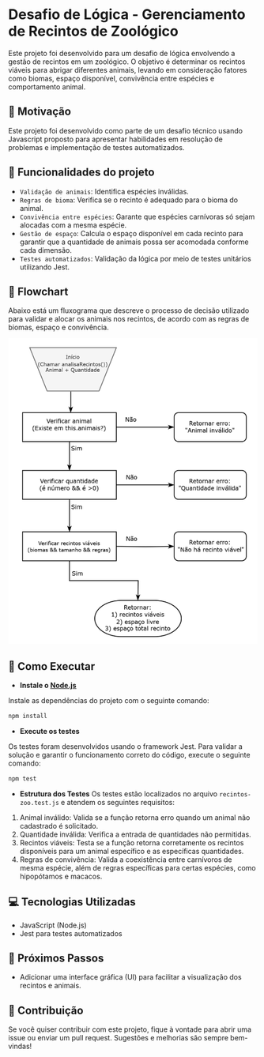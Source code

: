 # Desafio de Lógica - Gerenciamento de Recintos de Zoológico

Este projeto foi desenvolvido para um desafio de lógica envolvendo a gestão de recintos em um zoológico. O objetivo é determinar os recintos viáveis para abrigar diferentes animais, levando em consideração fatores como biomas, espaço disponível, convivência entre espécies e comportamento animal.

## 📌 Motivação
Este projeto foi desenvolvido como parte de um desafio técnico usando Javascript proposto para apresentar habilidades em resolução de problemas e implementação de testes automatizados.

## 🔨 Funcionalidades do projeto

- `Validação de animais`: Identifica espécies inválidas.
- `Regras de bioma`: Verifica se o recinto é adequado para o bioma do animal.
- `Convivência entre espécies`: Garante que espécies carnívoras só sejam alocadas com a mesma espécie.
- `Gestão de espaço`: Calcula o espaço disponível em cada recinto para garantir que a quantidade de animais possa ser acomodada conforme cada dimensão.
- `Testes automatizados`: Validação da lógica por meio de testes unitários utilizando Jest.

## 📌 Flowchart
Abaixo está um fluxograma que descreve o processo de decisão utilizado para validar e alocar os animais nos recintos, de acordo com as regras de biomas, espaço e convivência.

<img src="Flowchart.png" alt="Flowchart">

## 📌 Como Executar

- **Instale o [Node.js](https://nodejs.org/en/)**

Instale as dependências do projeto com o seguinte comando:
```sh
npm install
```
- **Execute os testes**

Os testes foram desenvolvidos usando o framework Jest. Para validar a solução e garantir o funcionamento correto do código, execute o seguinte comando:


```sh
npm test
```
- **Estrutura dos Testes**
Os testes estão localizados no arquivo `recintos-zoo.test.js` e atendem os seguintes requisitos:
1. Animal inválido: Valida se a função retorna erro quando um animal não cadastrado é solicitado.
2. Quantidade inválida: Verifica a entrada de quantidades não permitidas.
3. Recintos viáveis: Testa se a função retorna corretamente os recintos disponíveis para um animal específico e as específicas quantidades.
4. Regras de convivência: Valida a coexistência entre carnívoros de mesma espécie, além de regras específicas para certas espécies, como hipopótamos e macacos.

## 💻  Tecnologias Utilizadas
- JavaScript (Node.js)
- Jest para testes automatizados

## 📌 Próximos Passos
- Adicionar uma interface gráfica (UI) para facilitar a visualização dos recintos e animais.


## 🔗 Contribuição
Se você quiser contribuir com este projeto, fique à vontade para abrir uma issue ou enviar um pull request. Sugestões e melhorias são sempre bem-vindas!